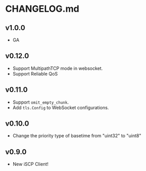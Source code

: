 # CHANGELOG.md

## v1.0.0

- GA

## v0.12.0

- Support MultipathTCP mode in websocket.
- Support Reliable QoS

## v0.11.0

- Support `omit_empty_chunk`.
- Add `tls.Config` to WebSocket configurations.

## v0.10.0

- Change the priority type of basetime from "uint32" to "uint8"

## v0.9.0

- New iSCP Client!
